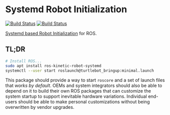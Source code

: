 # Systemd Robot Initialization
[![Build Status](https://www.travis-ci.org/LucidOne/robot_systemd.svg?branch=master)](https://www.travis-ci.org/LucidOne/robot_systemd)
[![Build Status](http://build.ros.org/buildStatus/icon?subject=Kinetic&job=Kbin_uX64__robot_systemd__ubuntu_xenial_amd64__binary)](http://build.ros.org/view/Kbin_uX64/job/Kbin_uX64__robot_systemd__ubuntu_xenial_amd64__binary/)

[Systemd based Robot Initialization](https://github.com/LucidOne/robot_systemd)
for ROS.

## TL;DR
```bash
# Install ROS...
sudo apt install ros-kinetic-robot-systemd
systemctl --user start roslaunch@turtlebot_bringup:minimal.launch
```

This package should provide a way to start `roscore` and a set of launch files
that *works by default*. OEMs and system integrators should also be able to
depend on it to build their own ROS packages that can customize the system
startup to support inevitable hardware variations. Individual end-users should
be able to make personal customizations without being overwritten by vendor
upgrades.
